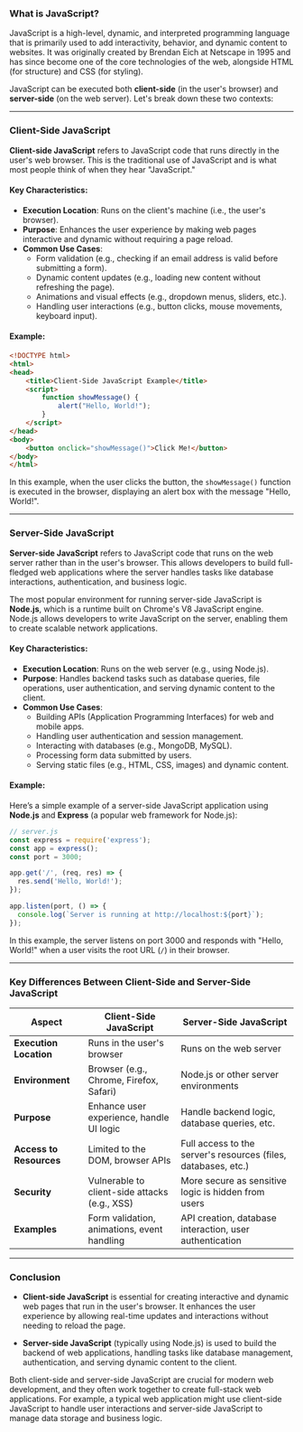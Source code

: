 ### What is JavaScript?

JavaScript is a high-level, dynamic, and interpreted programming language that is primarily used to add interactivity, behavior, and dynamic content to websites. It was originally created by Brendan Eich at Netscape in 1995 and has since become one of the core technologies of the web, alongside HTML (for structure) and CSS (for styling).

JavaScript can be executed both **client-side** (in the user's browser) and **server-side** (on the web server). Let's break down these two contexts:

---

### **Client-Side JavaScript**

**Client-side JavaScript** refers to JavaScript code that runs directly in the user's web browser. This is the traditional use of JavaScript and is what most people think of when they hear "JavaScript."

#### Key Characteristics:
- **Execution Location**: Runs on the client's machine (i.e., the user's browser).
- **Purpose**: Enhances the user experience by making web pages interactive and dynamic without requiring a page reload.
- **Common Use Cases**:
  - Form validation (e.g., checking if an email address is valid before submitting a form).
  - Dynamic content updates (e.g., loading new content without refreshing the page).
  - Animations and visual effects (e.g., dropdown menus, sliders, etc.).
  - Handling user interactions (e.g., button clicks, mouse movements, keyboard input).
  
#### Example:
```html
<!DOCTYPE html>
<html>
<head>
    <title>Client-Side JavaScript Example</title>
    <script>
        function showMessage() {
            alert("Hello, World!");
        }
    </script>
</head>
<body>
    <button onclick="showMessage()">Click Me!</button>
</body>
</html>
```
In this example, when the user clicks the button, the `showMessage()` function is executed in the browser, displaying an alert box with the message "Hello, World!".

---

### **Server-Side JavaScript**

**Server-side JavaScript** refers to JavaScript code that runs on the web server rather than in the user's browser. This allows developers to build full-fledged web applications where the server handles tasks like database interactions, authentication, and business logic.

The most popular environment for running server-side JavaScript is **Node.js**, which is a runtime built on Chrome's V8 JavaScript engine. Node.js allows developers to write JavaScript on the server, enabling them to create scalable network applications.

#### Key Characteristics:
- **Execution Location**: Runs on the web server (e.g., using Node.js).
- **Purpose**: Handles backend tasks such as database queries, file operations, user authentication, and serving dynamic content to the client.
- **Common Use Cases**:
  - Building APIs (Application Programming Interfaces) for web and mobile apps.
  - Handling user authentication and session management.
  - Interacting with databases (e.g., MongoDB, MySQL).
  - Processing form data submitted by users.
  - Serving static files (e.g., HTML, CSS, images) and dynamic content.

#### Example:
Here’s a simple example of a server-side JavaScript application using **Node.js** and **Express** (a popular web framework for Node.js):

```javascript
// server.js
const express = require('express');
const app = express();
const port = 3000;

app.get('/', (req, res) => {
  res.send('Hello, World!');
});

app.listen(port, () => {
  console.log(`Server is running at http://localhost:${port}`);
});
```

In this example, the server listens on port 3000 and responds with "Hello, World!" when a user visits the root URL (`/`) in their browser.

---

### **Key Differences Between Client-Side and Server-Side JavaScript**

| Aspect                     | Client-Side JavaScript                      | Server-Side JavaScript                  |
|----------------------------|---------------------------------------------|-----------------------------------------|
| **Execution Location**      | Runs in the user's browser                 | Runs on the web server                  |
| **Environment**             | Browser (e.g., Chrome, Firefox, Safari)    | Node.js or other server environments    |
| **Purpose**                 | Enhance user experience, handle UI logic   | Handle backend logic, database queries, etc. |
| **Access to Resources**     | Limited to the DOM, browser APIs           | Full access to the server's resources (files, databases, etc.) |
| **Security**                | Vulnerable to client-side attacks (e.g., XSS) | More secure as sensitive logic is hidden from users |
| **Examples**                | Form validation, animations, event handling | API creation, database interaction, user authentication |

---

### **Conclusion**

- **Client-side JavaScript** is essential for creating interactive and dynamic web pages that run in the user's browser. It enhances the user experience by allowing real-time updates and interactions without needing to reload the page.
  
- **Server-side JavaScript** (typically using Node.js) is used to build the backend of web applications, handling tasks like database management, authentication, and serving dynamic content to the client.

Both client-side and server-side JavaScript are crucial for modern web development, and they often work together to create full-stack web applications. For example, a typical web application might use client-side JavaScript to handle user interactions and server-side JavaScript to manage data storage and business logic.